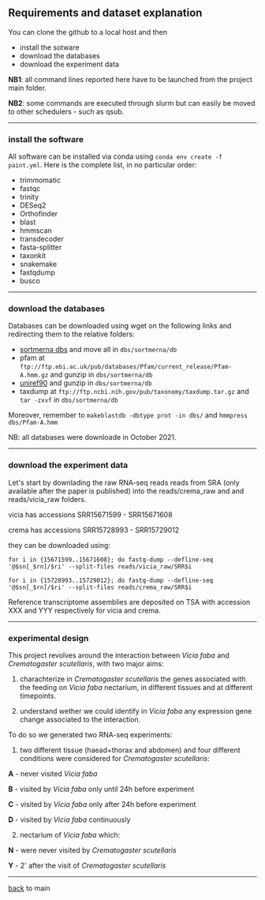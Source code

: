 ## Requirements and dataset explanation

You can clone the github to a local host and then 

- install the sotware
- download the databases
- download the experiment data

**NB1**: all command lines reported here have to be launched from the project main folder.

**NB2**: some commands are executed through slurm but can easily be moved to other schedulers - such as qsub.

---

### install the software

All software can be installed via conda using ```conda env create -f paint.yml```. Here is the complete list, in no particular order:

- trimmomatic
- fastqc
- trinity
- DESeq2
- Orthofinder
- blast
- hmmscan
- transdecoder
- fasta-splitter
- taxonkit
- snakemake
- fastqdump
- busco

---

### download the databases 

Databases can be downloaded using wget on the following links and redirecting them to the relative folders:

- [sortmerna dbs](https://github.com/biocore/sortmerna/tree/master/data/rRNA_databases) and move all in ```dbs/sortmerna/db```
- pfam at ```ftp://ftp.ebi.ac.uk/pub/databases/Pfam/current_release/Pfam-A.hmm.gz``` and gunzip in ```dbs/sortmerna/db```
- [uniref90](https://ftp.uniprot.org/pub/databases/uniprot/uniref/uniref90/uniref90.fasta.gz) and gunzip in ```dbs/sortmerna/db```
- taxdump at ```ftp://ftp.ncbi.nih.gov/pub/taxonomy/taxdump.tar.gz``` and ```tar -zxvf``` in ```dbs/sortmerna/db```

Moreover, remember to ```makeblastdb -dbtype prot -in dbs/``` and ```hmmpress dbs/Pfam-A.hmm```

NB: all databases were downloade in October 2021.

---

### download the experiment data

Let's start by downlading the raw RNA-seq reads reads from SRA (only available after the paper is published) into the reads/crema_raw and and reads/vicia_raw folders.

vicia has accessions SRR15671599 - SRR15671608

crema has accessions SRR15728993 - SRR15729012

they can be downloaded using:

```for i in {15671599..15671608}; do fastq-dump --defline-seq '@$sn[_$rn]/$ri' --split-files reads/vicia_raw/SRR$i```

```for i in {15728993..15729012}; do fastq-dump --defline-seq '@$sn[_$rn]/$ri' --split-files reads/crema_raw/SRR$i```

Reference transcriptome assemblies are deposited on TSA with accession XXX and YYY respectively for vicia and crema.

---

### experimental design

This project revolves around the interaction between _Vicia faba_ and _Crematogaster scutellaris_, with two major aims:

1. charachterize in _Crematogaster scutellaris_ the genes associated with the feeding on _Vicia faba_ nectarium, 
in different tissues and at different timepoints.

2. understand wether we could identify in _Vicia faba_ any expression gene change associated to the interaction.

To do so we generated two RNA-seq experiments:

1. two different tissue (haead+thorax and abdomen) and four different conditions were considered for _Crematogaster scutellaris_:

**A**  -  never visited _Vicia faba_

**B**  -  visited by _Vicia faba_ only until 24h before experiment

**C**  -  visited by _Vicia faba_ only after 24h before experiment 

**D**  -  visited by _Vicia faba_ continuously

2. nectarium of _Vicia faba_ which:

**N**  -  were never visited by _Crematogaster scutellaris_

**Y**  -  2' after the visit of _Crematogaster scutellaris_

---

[back](https://github.com/for-giobbe/PAINT) to main

